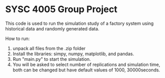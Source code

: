 # SYSC 4005 Group Project

This code is used to run the simulation study of a factory system using historical data and
randomly generated data.

How to run:
1. unpack all files from the .zip folder
2. Install the libraries: simpy, numpy, matplotlib, and pandas.
3. Run "main.py" to start the simulation.
4. You will be asked to select number of replications and simulation time, both can be changed but have default values of 1000, 30000seconds.
